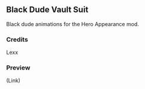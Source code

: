 Black Dude Vault Suit
--------------------------

Black dude animations for the Hero Appearance mod.

### Credits
Lexx

### Preview
(Link)